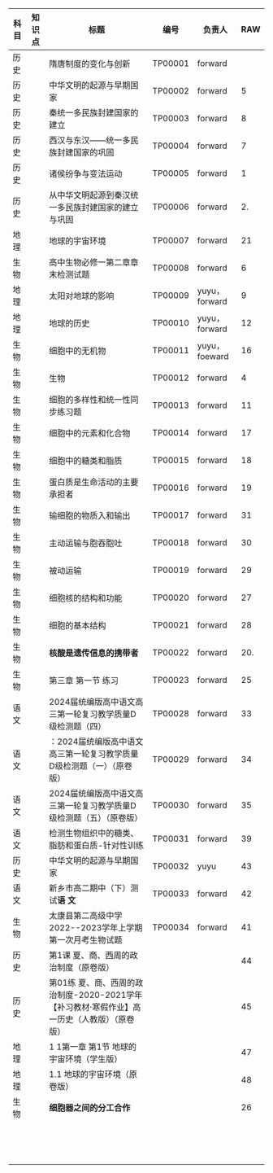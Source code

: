 | 科目 | 知识点 | 标题                                                         | 编号    | 负责人        | RAW  |
| ---- | ------ | ------------------------------------------------------------ | ------- | ------------- | ---- |
| 历史 |        | 隋唐制度的变化与创新                                         | TP00001 | forward       |      |
| 历史 |        | 中华文明的起源与早期国家                                     | TP00002 | forward       | 5    |
| 历史 |        | 秦统一多民族封建国家的建立                                   | TP00003 | forward       | 8    |
| 历史 |        | 西汉与东汉——统一多民族封建国家的巩固                         | TP00004 | forward       | 7    |
| 历史 |        | 诸侯纷争与变法运动                                           | TP00005 | forward       | 1    |
| 历史 |        | 从中华文明起源到秦汉统一多民族封建国家的建立与巩固           | TP00006 | forward       | 2.   |
| 地理 |        | 地球的宇宙环境                                               | TP00007 | forward       | 21   |
| 生物 |        | 高中生物必修一第二章章末检测试题                             | TP00008 | forward       | 6    |
| 地理 |        | 太阳对地球的影响                                             | TP00009 | yuyu，forward | 9    |
| 地理 |        | 地球的历史                                                   | TP00010 | yuyu，forward | 12   |
| 生物 |        | 细胞中的无机物                                               | TP00011 | yuyu，foeward | 16   |
| 生物 |        | 生物                                                         | TP00012 | forward       | 4    |
| 生物 |        | 细胞的多样性和统一性同步练习题                               | TP00013 | forward       | 11   |
| 生物 |        | 细胞中的元素和化合物                                         | TP00014 | forward       | 17   |
| 生物 |        | 细胞中的糖类和脂质                                           | TP00015 | forward       | 18   |
| 生物 |        | 蛋白质是生命活动的主要承担者                                 | TP00016 | forward       | 19   |
| 生物 |        | 输细胞的物质入和输出                                         | TP00017 | forward       | 31   |
| 生物 |        | 主动运输与胞吞胞吐                                           | TP00018 | forward       | 30   |
| 生物 |        | 被动运输                                                     | TP00019 | forward       | 29   |
| 生物 |        | 细胞核的结构和功能                                           | TP00020 | forward       | 27   |
| 生物 |        | 细胞的基本结构                                               | TP00021 | forward       | 28   |
| 生物 |        | **核酸是遗传信息的携带者**                                   | TP00022 | forward       | 20.  |
| 生物 |        | 第三章 第一节 练习                                           | TP00023 | forward       | 25   |
| 语文 |        | 2024届统编版高中语文高三第一轮复习教学质量D级检测题（四）    | TP00028 | forward       | 33   |
| 语文 |        | ：2024届统编版高中语文高三第一轮复习教学质量D级检测题（一）（原卷版） | TP00029 | forward       | 34   |
| 语文 |        | 2024届统编版高中语文高三第一轮复习教学质量D级检测题（五）（原卷版） | TP00030 | forward       | 35   |
| 语文 |        | 检测生物组织中的糖类、脂肪和蛋白质-针对性训练                | TP00031 | forward       | 39   |
| 历史 |        | 中华文明的起源与早期国家                                     | TP00032 | yuyu          | 43   |
| 语文 |        | 新乡市高二期中（下）测试**语   文**                          | TP00033 | forward       | 42   |
| 生物 |        | 太康县第二高级中学2022--2023学年上学期第一次月考生物试题     | TP00034 | forward       | 41   |
| 历史 |        | 第1课 夏、商、西周的政治制度（原卷版）                       |         |               | 44   |
| 历史 |        | 第01练 夏、商、西周的政治制度-2020-2021学年【补习教材·寒假作业】高一历史（人教版）（原卷版） |         |               | 45   |
| 地理 |        | 1 1第一章  第1节  地球的宇宙环境（学生版）                   |         |               | 47   |
| 地理 |        | 1.1 地球的宇宙环境（原卷版）                                 |         |               | 48   |
| 生物 |        | **细胞器之间的分工合作**                                     |         |               | 26   |
|      |        |                                                              |         |               |      |
|      |        |                                                              |         |               |      |
|      |        |                                                              |         |               |      |
|      |        |                                                              |         |               |      |
|      |        |                                                              |         |               |      |
|      |        |                                                              |         |               |      |
|      |        |                                                              |         |               |      |
|      |        |                                                              |         |               |      |
|      |        |                                                              |         |               |      |
|      |        |                                                              |         |               |      |
|      |        |                                                              |         |               |      |
|      |        |                                                              |         |               |      |
|      |        |                                                              |         |               |      |
|      |        |                                                              |         |               |      |